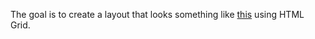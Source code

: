 The goal is to create a layout that looks something like [this](reference-form.png) using HTML Grid.
